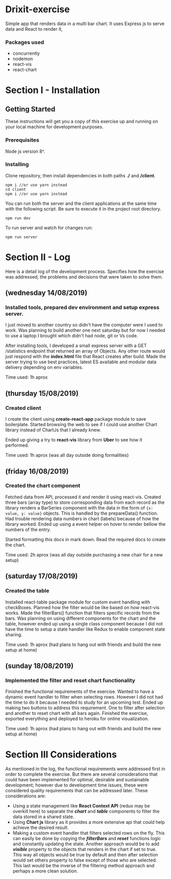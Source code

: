 # Drixit-exercise
 Simple app that renders data in a multi bar chart. It uses Express js to serve data and React to render it,
 ### Packages used
 * concurrently
 * nodemon
 * react-vis
 * react-chart

# Section I - Installation
## Getting Started

These instructions will get you a copy of this exercise up and running on your local machine for development purposes.

### Prerequisites

Node js version 8^.

### Installing

Clone repository, then install dependencies in both paths **./** and **/client**.
```
npm i //or use yarn instead
cd client
npm i //or use yarn instead
```
You can run both the server and the client applications at the same time with the following script. Be sure to execute it in the project root directory.
```
npm run dev
```
To run server and watch for changes run:
```
npm run server
```
# Section II - Log
Here is a detail log of the development process. Specifies how the exercise was addressed, the problems and decisions that were taken to solve them.

## (wednesday 14/08/2019)
### Installed tools, prepared dev environment and setup express server. 
I just moved to another country so didn't have the computer were I used to work. Was planning to build another one next saturday but for now I needed to use a laptop I brought which didn't had node, git or Vs code.

After installing tools, I developed a small express server with a GET /statistics endpoint that returned an array of Objects. Any other route would just respond with the **index.html** file that React creates after build. Made the server trying to use best practices, latest ES available and modular data delivery depending on env variables.

Time used: 1h aprox

## (thursday 15/08/2019)
### Created client
I create the client using **create-react-app** package module to save boilerplate.
Started browsing the web to see if I could use another Chart library instead of ChartJs that I already knew.

Ended up giving a try to **react-vis** library from **Uber** to see how it performed.

Time used: 1h aprox (was all day outside doing formalities)

## (friday 16/08/2019)
### Created the chart component
Fetched data from API, processed it and render it using react-vis. 
Created three bars (array type) to store corresponding data from each record as the library renders a BarSeries component with the data in the form of `{x: value, y: value}` objects.
This is handled by the prepareData() function. Had trouble rendering data numbers in chart (labels) because of how the library worked. Ended up using a event helper on hover to render bellow the numbers of the entry.

Started formatting this docs in mark down. Read the required docs to create the chart.

Time used: 2h aprox (was all day outside purchasing a new chair for a new setup)

## (saturday 17/08/2019)
### Created the table
Installed react-table package module for custom event handling with checkBoxes.
Planned how the filter would be like based on how react-vis works. 
Made the filterBars() function that filters specific records from the bars.
Was planning on using different components for the chart and the table, however ended up using a single class component because I did not have the time to setup a state handler like Redux to enable component state sharing.

Time used: 1h aprox (had plans to hang out with friends and build the new setup at home)

## (sunday 18/08/2019)
### Implemented the filter and reset chart functionality
Finished the functional requirements of the exercise.
Wanted to have a dynamic event handler to filter when selecting rows. 
However I did not had the time to do it because I needed to study for an upcoming test.
Ended up making two buttons to address this requirement. One to filter after selection and another to reset chart with all bars again.
Finished the exercise, exported everything and deployed to heroku for online visualization.

Time used: 1h aprox (had plans to hang out with friends and build the new setup at home)

# Section III Considerations
As mentioned in the log, the functional requirements were addressed first in order to complete the exercise. But there are several considerations that could have been implemented for optimal, desirable and sustainable development; however due to development time issues, these were considered quality requirements that can be addressed later. These considerations are:

* Using a state management like **React Context API** (redux may be overkill here) to separate the ***chart*** and ***table*** components to filter the data stored in a shared state. 
* Using **Chart js** library as it provides a more extensive api that could help achieve the desired result.
* Making a custom event handler that filters selected rows on the fly. This can easily be done by copying the ***filterBars*** and ***reset*** functions logic and constantly updating the state. Another approach would be to add ***visible*** property to the objects that renders in the chart if set to true. This way all objects would be true by default and then after selection would set others property to false except of those who are selected. This last would be the inverse of the filtering method approach and perhaps a more clean solution.

